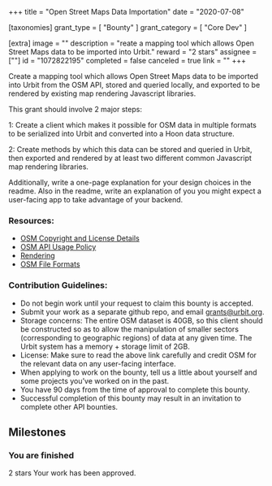 +++
title = "Open Street Maps Data Importation"
date = "2020-07-08"

[taxonomies]
grant_type = [ "Bounty" ]
grant_category = [ "Core Dev" ]

[extra]
image = ""
description = "reate a mapping tool which allows Open Street Maps data to be imported into Urbit."
reward = "2 stars"
assignee = [""]
id = "1072822195"
completed = false
canceled = true
link = ""
+++

Create a mapping tool which allows Open Street Maps data to be imported into Urbit from the OSM API, stored and queried locally, and exported to be rendered by existing map rendering Javascript libraries.

This grant should involve 2 major steps:

1: Create a client which makes it possible for OSM data in multiple formats to be serialized into Urbit and converted into a Hoon data structure.

2: Create methods by which this data can be stored and queried in Urbit, then exported and rendered by at least two different common Javascript map rendering libraries.

Additionally, write a one-page explanation for your design choices in the readme. Also in the readme, write an explanation of you you might expect a user-facing app to take advantage of your backend.

### Resources:

- [OSM Copyright and License Details](https://www.openstreetmap.org/copyright)
- [OSM API Usage Policy](https://operations.osmfoundation.org/policies/api/)
- [Rendering](https://wiki.openstreetmap.org/wiki/Rendering)
- [OSM File Formats](https://wiki.openstreetmap.org/wiki/OSM_file_formats)

### Contribution Guidelines:

- Do not begin work until your request to claim this bounty is accepted.
- Submit your work as a separate github repo, and email grants@urbit.org.
- Storage concerns: The entire OSM dataset is 40GB, so this client should be constructed so as to allow the manipulation of smaller sectors (corresponding to geographic regions) of data at any given time. The Urbit system has a memory + storage limit of 2GB.
- License: Make sure to read the above link carefully and credit OSM for the relevant data on any user-facing interface.
- When applying to work on the bounty, tell us a little about yourself and some projects you’ve worked on in the past.
- You have 90 days from the time of approval to complete this bounty.
- Successful completion of this bounty may result in an invitation to complete other API bounties.

## Milestones

### You are finished

2 stars
Your work has been approved.
